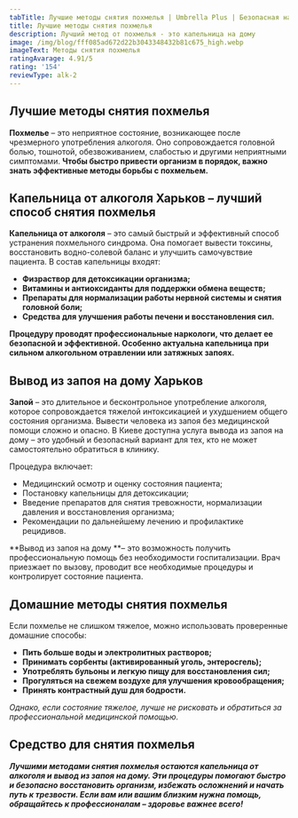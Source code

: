 ```yaml
---
tabTitle: Лучшие методы снятия похмелья | Umbrella Plus | Безопасная наркология
title: Лучшие методы снятия похмелья
description: Лучший метод от похмелья - это капельница на дому
image: /img/blog/fff085ad672d22b3043348432b81c675_high.webp
imageText: Методы снятия похмелья
ratingAvarage: 4.91/5
rating: '154'
reviewType: alk-2
---
```


## Лучшие методы снятия похмелья

**Похмелье** – это неприятное состояние, возникающее после чрезмерного употребления алкоголя. Оно сопровождается головной болью, тошнотой, обезвоживанием, слабостью и другими неприятными симптомами. **Чтобы быстро привести организм в порядок, важно знать эффективные методы борьбы с похмельем.**

## Капельница от алкоголя Харьков – лучший способ снятия похмелья

**Капельница от алкоголя** – это самый быстрый и эффективный способ устранения похмельного синдрома. Она помогает вывести токсины, восстановить водно-солевой баланс и улучшить самочувствие пациента. В состав капельницы входят:

* **Физраствор для детоксикации организма;**
* **Витамины и антиоксиданты для поддержки обмена веществ;**
* **Препараты для нормализации работы нервной системы и снятия головной боли;**
* **Средства для улучшения работы печени и восстановления сил.**

**Процедуру проводят профессиональные наркологи, что делает ее безопасной и эффективной. Особенно актуальна капельница при сильном алкогольном отравлении или затяжных запоях.**

## Вывод из запоя на дому Харьков

**Запой** – это длительное и бесконтрольное употребление алкоголя, которое сопровождается тяжелой интоксикацией и ухудшением общего состояния организма. Вывести человека из запоя без медицинской помощи сложно и опасно. В Киеве доступна услуга вывода из запоя на дому – это удобный и безопасный вариант для тех, кто не может самостоятельно обратиться в клинику.

Процедура включает:

* Медицинский осмотр и оценку состояния пациента;
* Постановку капельницы для детоксикации;
* Введение препаратов для снятия тревожности, нормализации давления и восстановления организма;
* Рекомендации по дальнейшему лечению и профилактике рецидивов.

**Вывод из запоя на дому **– это возможность получить профессиональную помощь без необходимости госпитализации. Врач приезжает по вызову, проводит все необходимые процедуры и контролирует состояние пациента.

## Домашние методы снятия похмелья

Если похмелье не слишком тяжелое, можно использовать проверенные домашние способы:

* **Пить больше воды и электролитных растворов;**
* **Принимать сорбенты (активированный уголь, энтеросгель);**
* **Употреблять бульоны и легкую пищу для восстановления сил;**
* **Прогуляться на свежем воздухе для улучшения кровообращения;**
* **Принять контрастный душ для бодрости.**

*Однако, если состояние тяжелое, лучше не рисковать и обратиться за профессиональной медицинской помощью.*

## Средство для снятия похмелья

***Лучшими методами снятия похмелья остаются капельница от алкоголя и вывод из запоя на дому. Эти процедуры помогают быстро и безопасно восстановить организм, избежать осложнений и начать путь к трезвости. Если вам или вашим близким нужна помощь, обращайтесь к профессионалам – здоровье важнее всего!***
